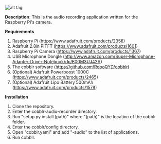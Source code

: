 ![alt tag](https://raw.githubusercontent.com/TheQYD/cobblr-audio-recorder/master/audio.png)

**Description:** This is the audio recording application written for the Raspberry Pi's camera.

**Requirements**
 1. Raspberry Pi (https://www.adafruit.com/products/2358)
 2. Adafruit 2.8in PiTFT (https://www.adafruit.com/products/1601)
 3. Raspberry Pi Camera (https://www.adafruit.com/products/1367)
 4. USB Microphone Dongle (http://www.amazon.com/Super-Microphone-Adapter-Driver-Notebook/dp/B00M3UJ42A)
 5. The cobblr software (https://github.com/RoboQYD/cobblr)
 6. (Optional) Adafruit Powerboost 1000C (https://www.adafruit.com/products/2465)
 7. (Optional) Adafruit Lipo Battery 500mAh (https://www.adafruit.com/products/1578)

**Installation**
 1. Clone the repository.
 2. Enter the cobblr-audio-recorder directory.
 3. Run "setup.py install (path)" where "(path)" is the location of the cobblr folder.
 4. Enter the cobblr/config directory.
 5. Open "cobblr.yaml" and add "-audio" to the list of applications.
 6. Run cobblr.



